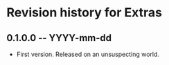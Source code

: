 # Revision history for Extras

## 0.1.0.0 -- YYYY-mm-dd

* First version. Released on an unsuspecting world.
